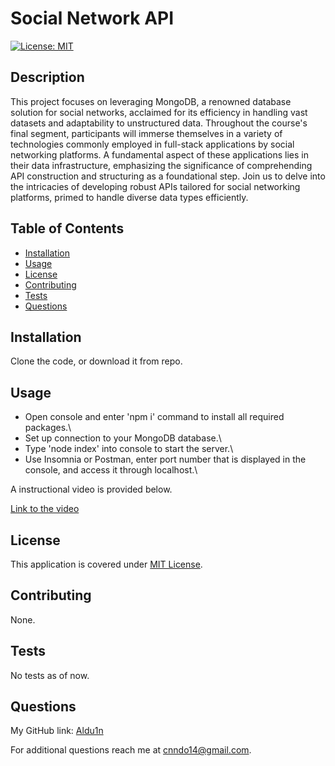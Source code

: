 # Social Network API

  [![License: MIT](https://img.shields.io/badge/License-MIT-yellow.svg)](https://opensource.org/licenses/MIT)

## Description

This project focuses on leveraging MongoDB, a renowned database solution for social networks, acclaimed for its efficiency in handling vast datasets and adaptability to unstructured data. Throughout the course's final segment, participants will immerse themselves in a variety of technologies commonly employed in full-stack applications by social networking platforms. A fundamental aspect of these applications lies in their data infrastructure, emphasizing the significance of comprehending API construction and structuring as a foundational step. Join us to delve into the intricacies of developing robust APIs tailored for social networking platforms, primed to handle diverse data types efficiently.

## Table of Contents

- [Installation](#installation)
- [Usage](#usage)
- [License](#license)
- [Contributing](#contributing)
- [Tests](#tests)
- [Questions](#questions)

## Installation

Clone the code, or download it from repo.

## Usage
* Open console and enter 'npm i' command to install all required packages.\
* Set up connection to your MongoDB database.\
* Type 'node index' into console to start the server.\
* Use Insomnia or Postman, enter port number that is displayed in the console, and access it through localhost.\

A instructional video is provided below.

[Link to the video](https://drive.google.com/file/d/12Qyoey43i-ZBhjD0vsb4o_3YI5UPTdZQ/view?usp=sharing)


## License

This application is covered under [MIT License](https://opensource.org/licenses/MIT).

## Contributing

None.

## Tests

No tests as of now.

## Questions

My GitHub link: [Aldu1n](https://github.com/Aldu1n)

For additional questions reach me at [cnndo14@gmail.com](mailto:cnndo14@gmail.com).


